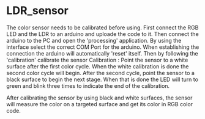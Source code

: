 # LDR_sensor

The color sensor needs to be calibrated before using. First connect the RGB LED and the LDR to an arduino
  and uploade the code to it. Then connect the arduino to the PC and open the 'processing' application. By using
  the interface select the correct COM Port for the arduino. When establishing the connection the arduino will
  automatically 'reset' itself. Then by following the 'calibration' calibrate the sensor
  Calibration : Point the sensor to a white surface after the first color cycle.
                When the white calibration is done the second color cycle will begin.
                After the second cycle, point the sensor to a black surface to begin the next stage.
                When that is done the LED will turn to green and blink three times to indicate the end of the calibration.
  
  After calibrating the sensor by using black and white surfaces, 
  the sensor will measure the color on a targeted surface and get its color in RGB color code.

